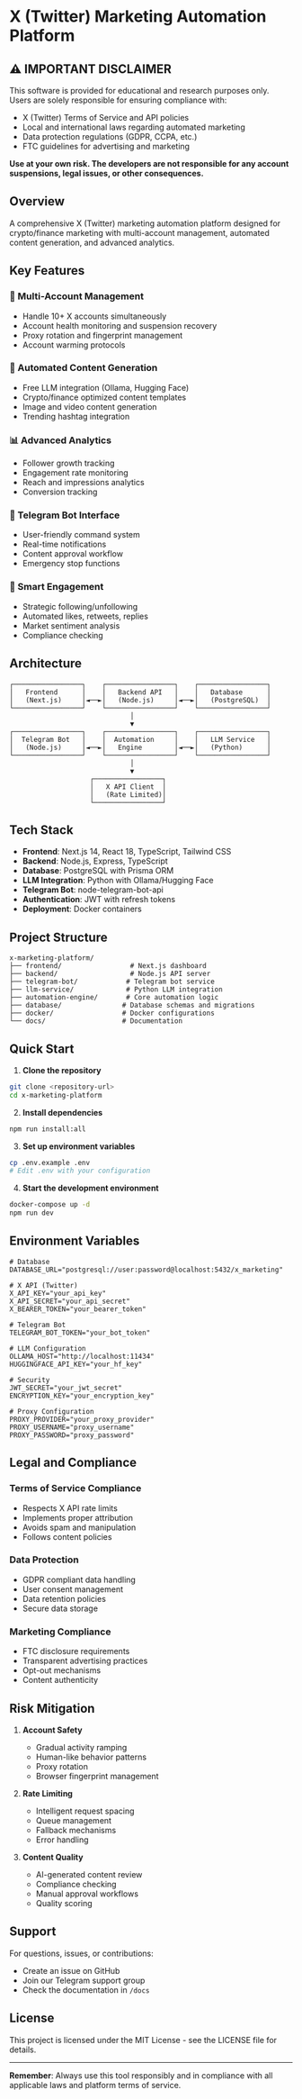 # X (Twitter) Marketing Automation Platform

## ⚠️ IMPORTANT DISCLAIMER

This software is provided for educational and research purposes only. Users are solely responsible for ensuring compliance with:
- X (Twitter) Terms of Service and API policies
- Local and international laws regarding automated marketing
- Data protection regulations (GDPR, CCPA, etc.)
- FTC guidelines for advertising and marketing

**Use at your own risk. The developers are not responsible for any account suspensions, legal issues, or other consequences.**

## Overview

A comprehensive X (Twitter) marketing automation platform designed for crypto/finance marketing with multi-account management, automated content generation, and advanced analytics.

## Key Features

### 🔐 Multi-Account Management
- Handle 10+ X accounts simultaneously
- Account health monitoring and suspension recovery
- Proxy rotation and fingerprint management
- Account warming protocols

### 🤖 Automated Content Generation
- Free LLM integration (Ollama, Hugging Face)
- Crypto/finance optimized content templates
- Image and video content generation
- Trending hashtag integration

### 📊 Advanced Analytics
- Follower growth tracking
- Engagement rate monitoring
- Reach and impressions analytics
- Conversion tracking

### 💬 Telegram Bot Interface
- User-friendly command system
- Real-time notifications
- Content approval workflow
- Emergency stop functions

### 🎯 Smart Engagement
- Strategic following/unfollowing
- Automated likes, retweets, replies
- Market sentiment analysis
- Compliance checking

## Architecture

```
┌─────────────────┐    ┌─────────────────┐    ┌─────────────────┐
│   Frontend      │    │   Backend API   │    │   Database      │
│   (Next.js)     │◄──►│   (Node.js)     │◄──►│   (PostgreSQL)  │
└─────────────────┘    └─────────────────┘    └─────────────────┘
                              │
                              ▼
┌─────────────────┐    ┌─────────────────┐    ┌─────────────────┐
│  Telegram Bot   │    │  Automation     │    │   LLM Service   │
│   (Node.js)     │◄──►│   Engine        │◄──►│   (Python)      │
└─────────────────┘    └─────────────────┘    └─────────────────┘
                              │
                              ▼
                    ┌─────────────────┐
                    │   X API Client  │
                    │   (Rate Limited)│
                    └─────────────────┘
```

## Tech Stack

- **Frontend**: Next.js 14, React 18, TypeScript, Tailwind CSS
- **Backend**: Node.js, Express, TypeScript
- **Database**: PostgreSQL with Prisma ORM
- **LLM Integration**: Python with Ollama/Hugging Face
- **Telegram Bot**: node-telegram-bot-api
- **Authentication**: JWT with refresh tokens
- **Deployment**: Docker containers

## Project Structure

```
x-marketing-platform/
├── frontend/                 # Next.js dashboard
├── backend/                  # Node.js API server
├── telegram-bot/            # Telegram bot service
├── llm-service/             # Python LLM integration
├── automation-engine/       # Core automation logic
├── database/               # Database schemas and migrations
├── docker/                 # Docker configurations
└── docs/                   # Documentation
```

## Quick Start

1. **Clone the repository**
```bash
git clone <repository-url>
cd x-marketing-platform
```

2. **Install dependencies**
```bash
npm run install:all
```

3. **Set up environment variables**
```bash
cp .env.example .env
# Edit .env with your configuration
```

4. **Start the development environment**
```bash
docker-compose up -d
npm run dev
```

## Environment Variables

```env
# Database
DATABASE_URL="postgresql://user:password@localhost:5432/x_marketing"

# X API (Twitter)
X_API_KEY="your_api_key"
X_API_SECRET="your_api_secret"
X_BEARER_TOKEN="your_bearer_token"

# Telegram Bot
TELEGRAM_BOT_TOKEN="your_bot_token"

# LLM Configuration
OLLAMA_HOST="http://localhost:11434"
HUGGINGFACE_API_KEY="your_hf_key"

# Security
JWT_SECRET="your_jwt_secret"
ENCRYPTION_KEY="your_encryption_key"

# Proxy Configuration
PROXY_PROVIDER="your_proxy_provider"
PROXY_USERNAME="proxy_username"
PROXY_PASSWORD="proxy_password"
```

## Legal and Compliance

### Terms of Service Compliance
- Respects X API rate limits
- Implements proper attribution
- Avoids spam and manipulation
- Follows content policies

### Data Protection
- GDPR compliant data handling
- User consent management
- Data retention policies
- Secure data storage

### Marketing Compliance
- FTC disclosure requirements
- Transparent advertising practices
- Opt-out mechanisms
- Content authenticity

## Risk Mitigation

1. **Account Safety**
   - Gradual activity ramping
   - Human-like behavior patterns
   - Proxy rotation
   - Browser fingerprint management

2. **Rate Limiting**
   - Intelligent request spacing
   - Queue management
   - Fallback mechanisms
   - Error handling

3. **Content Quality**
   - AI-generated content review
   - Compliance checking
   - Manual approval workflows
   - Quality scoring

## Support

For questions, issues, or contributions:
- Create an issue on GitHub
- Join our Telegram support group
- Check the documentation in `/docs`

## License

This project is licensed under the MIT License - see the LICENSE file for details.

---

**Remember**: Always use this tool responsibly and in compliance with all applicable laws and platform terms of service.
